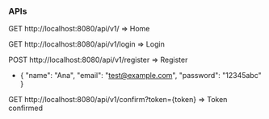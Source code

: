 ### APIs

GET http://localhost:8080/api/v1/ => Home

GET http://localhost:8080/api/v1/login => Login

POST http://localhost:8080/api/v1/register => Register

* {
  "name": "Ana",
  "email": "test@example.com",
  "password": "12345abc"
}

GET http://localhost:8080/api/v1/confirm?token={token} => Token confirmed


